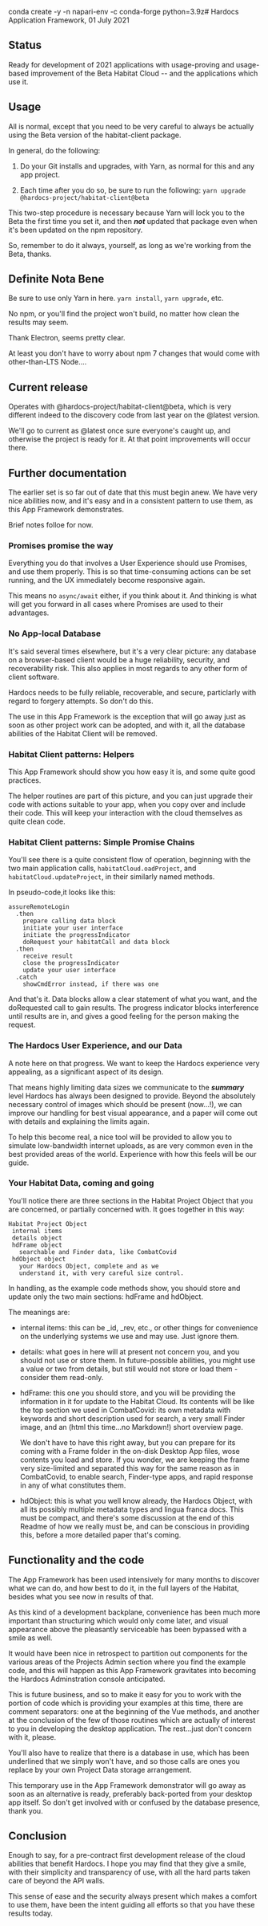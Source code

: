 conda create -y -n napari-env -c conda-forge python=3.9z# Hardocs Application Framework, 01 July 2021

## Status

Ready for development of 2021 applications with usage-proving and usage-based improvement of the Beta Habitat Cloud -- and the applications which use it.

## Usage

All is normal, except that you need to be very careful to always be actually using the Beta version of the habitat-client package.

In general, do the following:

1. Do your Git installs and upgrades, with Yarn, as normal for this and any app project.

2. Each time after you do so, be sure to run the following: `yarn upgrade @hardocs-project/habitat-client@beta`

This two-step procedure is necessary because Yarn will lock you to the Beta the first time you set it, and then ***not*** updated that package even when it's been updated on the npm repository.

So, remember to do it always, yourself, as long as we're working from the Beta, thanks.

## Definite Nota Bene

Be sure to use only Yarn in here. `yarn install`, `yarn upgrade`, etc.

No npm, or you'll find the project won't build, no matter how clean the results may seem.

Thank Electron, seems pretty clear.

At least you don't have to worry about npm 7 changes that would come with other-than-LTS Node....

## Current release

Operates with @hardocs-project/habitat-client@beta, which is very different indeed to the discovery code from last year on the @latest version.

We'll go to current as @latest once sure everyone's caught up, and otherwise the project is ready for it. At that point improvements will occur there.

## Further documentation

The earlier set is so far out of date that this must begin anew. We have very nice abilities now, and it's easy and in a consistent pattern to use them, as this App Framework demonstrates.

Brief notes folloe for now.

### Promises promise the way

Everything you do that involves a User Experience should use Promises, and use them properly. This is so that time-consuming actions can be set running, and the UX immediately become responsive again.

This means no `async/await` either, if you think about it. And thinking is what will get you forward in all cases where Promises are used to their advantages.

### No App-local Database

It's said several times elsewhere, but it's a very clear picture: any database on a browser-based client would be a huge reliability, security, and recoverability risk. This also applies in most regards to any other form of client software.

Hardocs needs to be fully reliable, recoverable, and secure, particlarly with regard to forgery attempts. So don't do this.

The use in this App Framework is the exception that will go away just as soon as other project work can be adopted, and with it, all the database abilities of the Habitat Client will be removed.

### Habitat Client patterns: Helpers

This App Framework should show you how easy it is, and some quite good practices.

The helper routines are part of this picture, and you can just upgrade their code with actions suitable to your app, when you copy over and include their code. This will keep your interaction with the cloud themselves as quite clean code.

### Habitat Client patterns: Simple Promise Chains

You'll see there is a quite consistent flow of operation, beginning with the two main application calls, `habitatCloud.oadProject`, and `habitatCloud.updateProject`, in their similarly named methods.

In pseudo-code,it looks like this:
```
assureRemoteLogin
  .then
    prepare calling data block
    initiate your user interface 
    initiate the progressIndicator
    doRequest your habitatCall and data block
  .then
    receive result
    close the progressIndicator
    update your user interface
  .catch
    showCmdError instead, if there was one
```

And that's it. Data blocks allow a clear statement of what you want, and the doRequested call to gain results.  The progress indicator blocks interference until results are in, and gives a good feeling for the person making the request.

### The Hardocs User Experience, and our Data

A note here on that progress. We want to keep the Hardocs experience very appealing, as a significant aspect of its design.

That means highly limiting data sizes we communicate to the ***summary*** level Hardocs has always been designed to provide. Beyond the absolutely necessary control of images which should be present (now...!), we can improve our handling for best visual appearance, and a paper will come out with details and explaining the limits again.

To help this become real, a nice tool will be provided to allow you to simulate low-bandwidth internet uploads, as are very common even in the best provided areas of the world. Experience with how this feels will be our guide.

### Your Habitat Data, coming and going

You'll notice there are three sections in the Habitat Project Object that you are concerned, or partially concerned with. It goes together in this way:
```
Habitat Project Object
 internal items
 details object
 hdFrame object
   searchable and Finder data, like CombatCovid
 hdObject object
   your Hardocs Object, complete and as we
   understand it, with very careful size control.
```

In handling, as the example code methods show, you should store and update only the two main sections: hdFrame and hdObject.

The meanings are:

- internal items: this can be _id, _rev, etc., or other things for convenience on the underlying systems we use and may use. Just ignore them.

- details: what goes in here will at present not concern you, and you should not use or store them. In future-possible abilities, you might use a value or two from details, but still would not store or load them - consider them read-only.

- hdFrame: this one you should store, and you will be providing the information in it for update to the Habitat Cloud. Its contents will be like the top section we used in CombatCovid: its own metadata with keywords and short description used for search, a very small Finder image, and an (html this time...no Markdown!) short overview page.

  We don't have to have this right away, but you can prepare for its coming with a Frame folder in the on-disk Desktop App files, wose contents you load and store. If you wonder, we are keeping the frame very size-limited and separated this way for the same reason as in CombatCovid, to enable search, Finder-type apps, and rapid response in any of what constitutes them.

- hdObject: this is what you well know already, the Hardocs Object, with all its possibly multiple metadata types and lingua franca docs. This must be compact, and there's some discussion at the end of this Readme of how we really must be, and can be conscious in providing this, before a more detailed paper that's coming.

## Functionality and the code

The App Framework has been used intensively for many months to discover what we can do, and how best to do it, in the full layers of the Habitat, besides what you see now in results of that.

As this kind of a development backplane, convenience has been much more important than structuring which would only come later, and visual appearance above the pleasantly serviceable has been bypassed with a smile as well.

It would have been nice in retrospect to partition out components for the various areas of the Projects Admin section where you find the example code, and this will happen as this App Framework gravitates into becoming the Hardocs Adminstration console anticipated.

This is future business, and so to make it easy for you to work with the portion of code which is providing your examples at this time, there are comment separators: one at the beginning of the Vue methods, and another at the conclusion of the few of those routines which are actually of interest to you in developing the desktop application. The rest...just don't concern with it, please.

You'll also have to realize that there is a database in use, which has been underlined that we simply won't have, and so those calls are ones you replace by your own Project Data storage arrangement.

This temporary use in the App Framework demonstrator will go away as soon as an alternative is ready, preferably back-ported from your desktop app itself. So don't get involved with or confused by the database presence, thank you.

## Conclusion

Enough to say, for a pre-contract first development release of the cloud abilities that benefit Hardocs. I hope you may find that they give a smile, with their simplicity and transparency of use, with all the hard parts taken care of beyond the API walls.

This sense of ease and the security always present which makes a comfort to use them, have been the intent guiding all efforts so that you have these results today.
